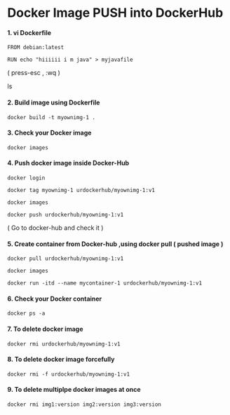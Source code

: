 # Docker Image PUSH into DockerHub

#### 1. vi Dockerfile

`FROM debian:latest`

`RUN echo "hiiiiii i m java" > myjavafile`

( press-esc , :wq )

ls

#### 2. Build image using Dockerfile


`docker build -t myownimg-1 .`


#### 3. Check your Docker image


`docker images`


#### 4. Push docker image inside Docker-Hub


`docker login`

`docker tag myownimg-1 urdockerhub/myownimg-1:v1`

`docker images`

`docker push urdockerhub/myownimg-1:v1`

( Go to docker-hub and check it )


#### 5. Create container from Docker-hub ,using docker pull ( pushed image )


`docker pull urdockerhub/myownimg-1:v1`

`docker images`

`docker run -itd --name mycontainer-1 urdockerhub/myownimg-1:v1`


#### 6. Check your Docker container

`docker ps -a`


#### 7. To delete docker image

`docker rmi urdockerhub/myownimg-1:v1`


#### 8. To delete docker image forcefully

`docker rmi -f urdockerhub/myownimg-1:v1`


#### 9. To delete multiplpe docker images at once

`docker rmi img1:version img2:version img3:version`

